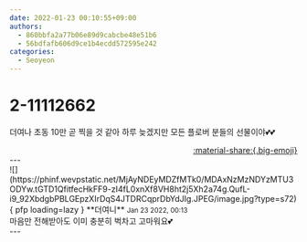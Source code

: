 ```yaml
---
date: 2022-01-23 00:10:55+09:00
authors:
  - 860bbfa2a77b06e89d9cabcbe48e51b6
  - 56bdfafb606d9ce1b4ecdd572595e242
categories:
  - Seoyeon
---
```


# 2-11112662

<div class="post-container" markdown="1">
<div class="content-container md-sidebar__scrollwrap" markdown="1">

더여나 초동 10만 곧 찍을 것 같아 하루 늦겠지만 모든 플로버 분들의 선물이야💕💕

</div>
</div>

<div style="text-align: right;" markdown="1">
<a href="https://weverse.io/fromis9/fanpost/2-11112662" style="text-align: right;">:material-share:{.big-emoji}</a>
</div>
---

<div class="comments-container md-sidebar__scrollwrap" markdown="1">
<div class="comment" markdown="1">
<div class='id-container' markdown="1">
![](https://phinf.wevpstatic.net/MjAyNDEyMDZfMTk0/MDAxNzMzNDYzMTU3ODYw.tGTD1QfitfecHkFF9-zI4fL0xnXf8VH8ht2j5Xh2a74g.QufL-i9_92XbdgbPBLGEpzXIrDqS4JTDRCqprDbYdJIg.JPEG/image.jpg?type=s72){ pfp loading=lazy }
**<span class="artist">더여니</span>** <small>Jan 23 2022, 00:13</small><br>
</div>
<div class='comment-body' markdown="1">
마음만 전해받아도 이미 충분히 벅차고 고마워요💕
</div>
</div>
</div>
---
